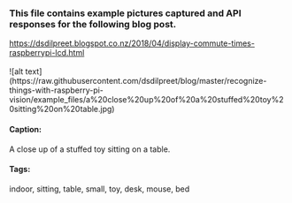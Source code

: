 <h3>This file contains example pictures captured and API responses for the following blog post.</h3>
<a target="_blank" href="https://dsdilpreet.blogspot.co.nz/2018/04/display-commute-times-raspberrypi-lcd.html">https://dsdilpreet.blogspot.co.nz/2018/04/display-commute-times-raspberrypi-lcd.html</a>

<br />
<br />
![alt text](https://raw.githubusercontent.com/dsdilpreet/blog/master/recognize-things-with-raspberry-pi-vision/example_files/a%20close%20up%20of%20a%20stuffed%20toy%20sitting%20on%20table.jpg)
<h4>Caption: </h4> A close up of a stuffed toy sitting on a table.
<h4>Tags:</h4> indoor, sitting, table, small, toy, desk, mouse, bed

